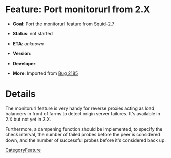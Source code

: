 # Feature: Port monitorurl from 2.X

  - **Goal**: Port the monitorurl feature from Squid-2.7

  - **Status**: not started

<!-- end list -->

  - **ETA**: *unknown*

  - **Version**:

  - **Developer**:

  - **More**: Imported from
    [Bug 2185](https://bugs.squid-cache.org/show_bug.cgi?id=2185#)

# Details

The monitorurl feature is very handy for reverse proxies acting as load
balancers in front of farms to detect origin server failures. It's
available in 2.X but not yet in 3.X.

Furthermore, a dampening function should be implemented, to specify the
check interval, the number of failed probes before the peer is
considered down, and the number of successful probes before it's
considered back up.

[CategoryFeature](/CategoryFeature#)
